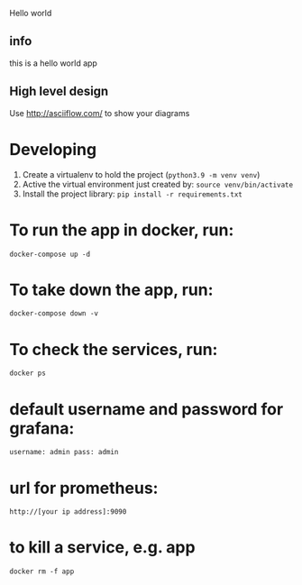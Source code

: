 Hello world

## info
this is a hello world app

## High level design

Use http://asciiflow.com/ to show your diagrams

# Developing
1. Create a virtualenv to hold the project (`python3.9 -m venv venv`)
2. Active the virtual environment just created by: `source venv/bin/activate `
3. Install the project library: `pip install -r requirements.txt`

#  To run the app in docker, run:
`
docker-compose up -d
`

# To take down the app, run:
`
docker-compose down -v
`

# To check the services, run:
`
docker ps
`

# default username and password for grafana:
`
username: admin
pass: admin
`

# url for prometheus:
`
http://[your ip address]:9090
`

# to kill a service, e.g. app
`
docker rm -f app
`